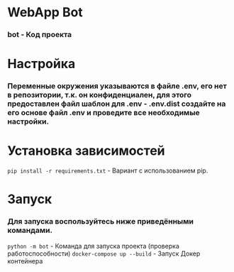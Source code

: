 # WebApp Bot

### bot - Код проекта

# Настройка

### Переменные окружения указываются в файле .env, его нет в репозитории, т.к. он конфиденциален, для этого предоставлен файл шаблон для .env - .env.dist создайте на его основе файл .env и проведите все необходимые настройки.

# Установка зависимостей

`pip install -r requirements.txt` - Вариант с использованием pip.



# Запуск

### Для запуска воспользуйтесь ниже приведёнными командами.

`python -m bot` - Команда для запуска проекта (проверка работоспособности)
`docker-compose up --build` - Запуск Докер контейнера 
